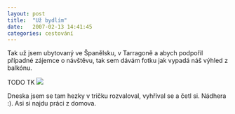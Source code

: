 ```yaml
---
layout: post
title:  "Už bydlím"
date:   2007-02-13 14:41:45
categories: cestování
---
```


Tak už jsem ubytovaný ve Španělsku, v Tarragoně a abych podpořil případné zájemce o návštěvu, tak sem dávám fotku jak vypadá náš výhled z balkónu.

TODO TK
<img src="images/zpravy/zbalkonu.jpg">

Dneska jsem se tam hezky v tričku rozvaloval, vyhříval se a četl si. Nádhera :). Asi si najdu práci z domova.
